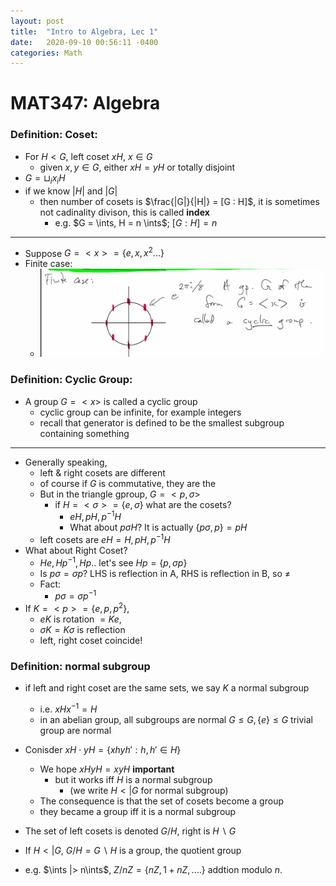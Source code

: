 ```yaml
---
layout: post
title:  "Intro to Algebra, Lec 1"
date:   2020-09-10 00:56:11 -0400
categories: Math
---
```

# MAT347: Algebra
### Definition:  Coset: 
* For $H < G$, left coset $xH$, $x \in G$
  * given $x, y \in G$, either $xH = yH$ or totally disjoint
* $G = \sqcup_{i} x_i H$
* if we know $|H|$ and $|G|$
  * then number of cosets is $\frac{|G|}{|H|} = [G : H]$, it is sometimes not cadinality divison, this is called **index**
    * e.g. $G = \ints, H = n \ints$; $[G: H] = n$

***
* Suppose $G = <x> = \{e, x, x^2 ... \}$
* Finite case:
  * ![](../assets/img/2020-09-17-16-30-34.png)

### Definition: Cyclic Group:
* A group $G = <x>$ is called a cyclic group 
  * cyclic group can be infinite, for example integers
  * recall that generator is defined to be the smallest subgroup containing something

***
* Generally speaking,
  * left & right cosets are different
  * of course if $G$ is commutative, they are the 
  * But in the triangle gproup, $G = <p, \sigma>$
    * if $H = <\sigma> = \{e , \sigma\}$ what are the cosets?
      * $eH, pH, p^{-1}H$
      * What about $p\sigma H$? It is actually $\{p\sigma, p\} = pH$
  * left cosets are $eH = H, pH, p^{-1}H$
* What about Right Coset?
  * $He, Hp^{-1}, Hp$.. let's see $Hp = \{p, \sigma p\}$
  * Is $p\sigma = \sigma p$? LHS is reflection in A, RHS is reflection in B, so $\neq$
  * Fact:
    * $p\sigma = \sigma p^{-1}$
* If $K = <p> = \{e, p, p^2\}$, 
  * $eK$ is rotation $=Ke$, 
  * $\sigma K = K \sigma$ is reflection
  * left, right coset coincide!

### Definition: normal subgroup
* if left and right coset are the same sets, we say $K$ a normal subgroup
  * i.e. $xHx^{-1} = H$
  * in an abelian group, all subgroups are normal $G \le G, \{e\} \le G$ trivial group are normal

* Conisder $xH \cdot y H = \{xhyh' : h, h' \in H\}$
  * We hope $xHyH = xyH$ **important**
    * but it works iff $H$ is a normal subgroup
      * (we write $H <| G$ for normal subgroup)
  * The consequence is that the set of cosets become a group
  * they became a group iff it is a normal subgroup
* The set of left cosets is denoted $G / H$, right is $H \backslash G$
* If $H <| G$, $G / H = G \backslash H$ is a group, the quotient group
* e.g. $\ints |> n\ints$, $Z/ nZ = \{nZ, 1+ nZ, ....\}$ addtion modulo $n$.

